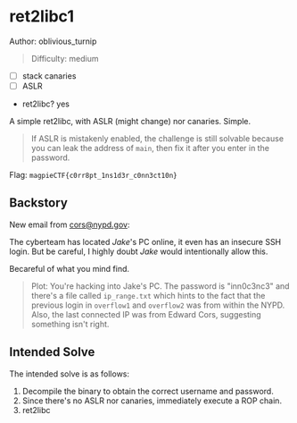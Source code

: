 # ret2libc1

Author: oblivious_turnip

>Difficulty: medium

- [ ] stack canaries
- [ ] ASLR
- ret2libc? yes

A simple ret2libc, with ASLR (might change) nor canaries. Simple.

>If ASLR is mistakenly enabled, the challenge is still solvable because you can
>leak the address of `main`, then fix it after you enter in the password.

Flag: `magpieCTF{c0rr8pt_1ns1d3r_c0nn3ct10n}`

## Backstory

New email from <cors@nypd.gov>:

The cyberteam has located *Jake*'s PC online, it even has an insecure SSH login.
But be careful, I highly doubt *Jake* would intentionally allow this.

Becareful of what you mind find.

>Plot:
>You're hacking into Jake's PC. The password is "inn0c3nc3" and there's a file called
>`ip_range.txt` which hints to the fact that the previous login in `overflow1` and `overflow2`
>was from within the NYPD.
>Also, the last connected IP was from Edward Cors, suggesting something isn't right.

## Intended Solve

The intended solve is as follows:

1. Decompile the binary to obtain the correct username and password.
2. Since there's no ASLR nor canaries, immediately execute a ROP chain.
3. ret2libc
